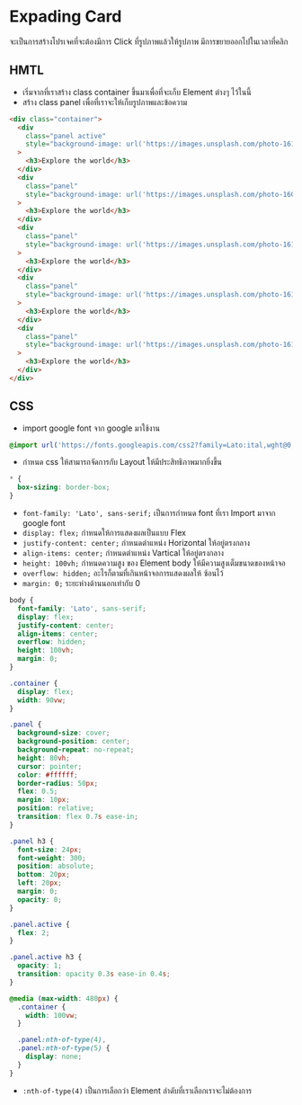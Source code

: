 # Expading Card

จะเป็นการสร้างโปรเจคที่จะต้องมีการ Click ที่รูปภาพแล้วให้รูปภาพ มีการขยายออกไปในเวลาที่คลิก

## HMTL

- เริ่มจากที่เราสร้าง class container ขึ้นมาเพื่อที่จะเก็บ Element ต่างๆ ไว้ในนี้
- สร้าง class panel เพื่อที่เราจะให้เก็บรูปภาพและข้อความ

```html
<div class="container">
  <div
    class="panel active"
    style="background-image: url('https://images.unsplash.com/photo-1610813835315-9a93c5035c81?ixid=MXwxMjA3fDB8MHx0b3BpYy1mZWVkfDF8Ym84alFLVGFFMFl8fGVufDB8fHw%3D&ixlib=rb-1.2.1&auto=format&fit=crop&w=500&q=60');"
  >
    <h3>Explore the world</h3>
  </div>
  <div
    class="panel"
    style="background-image: url('https://images.unsplash.com/photo-1609495851918-453db9f9daed?ixid=MXwxMjA3fDB8MHx0b3BpYy1mZWVkfDJ8Ym84alFLVGFFMFl8fGVufDB8fHw%3D&ixlib=rb-1.2.1&auto=format&fit=crop&w=500&q=60');"
  >
    <h3>Explore the world</h3>
  </div>
  <div
    class="panel"
    style="background-image: url('https://images.unsplash.com/photo-1610906877971-02cde3f61e4f?ixid=MXwxMjA3fDB8MHx0b3BpYy1mZWVkfDN8Ym84alFLVGFFMFl8fGVufDB8fHw%3D&ixlib=rb-1.2.1&auto=format&fit=crop&w=500&q=60');"
  >
    <h3>Explore the world</h3>
  </div>
  <div
    class="panel"
    style="background-image: url('https://images.unsplash.com/photo-1610730297006-ed0e847c34f9?ixid=MXwxMjA3fDB8MHx0b3BpYy1mZWVkfDEwfGJvOGpRS1RhRTBZfHxlbnwwfHx8&ixlib=rb-1.2.1&auto=format&fit=crop&w=500&q=60');"
  >
    <h3>Explore the world</h3>
  </div>
  <div
    class="panel"
    style="background-image: url('https://images.unsplash.com/photo-1610963294574-91b5ad1ffe02?ixid=MXwxMjA3fDB8MHx0b3BpYy1mZWVkfDJ8NnNNVmpUTFNrZVF8fGVufDB8fHw%3D&ixlib=rb-1.2.1&auto=format&fit=crop&w=500&q=60');"
  >
    <h3>Explore the world</h3>
  </div>
</div>
```

## CSS

- import google font จาก google มาใช้งาน

```css
@import url('https://fonts.googleapis.com/css2?family=Lato:ital,wght@0,300;1,300&display=swap');
```

- กำหนด css ให้สามารถจัดการกับ Layout ให้มีประสิทธิภาพมากยิ่งขึ้น

```css
* {
  box-sizing: border-box;
}
```

- `font-family: 'Lato', sans-serif;` เป็นการกำหนด font ที่เรา Import มาจาก google font
- `display: flex;` กำหนดให้การแสดงผลเป็นแบบ Flex
- `justify-content: center;` กำหนดตำแหน่ง Horizontal ให้อยู่ตรงกลาง
- `align-items: center;` กำหนดตำแหน่ง Vartical ให้อยู่ตรงกลาง
- `height: 100vh;` กำหนดความสูง ของ Element body ให้มีความสูงเต็มขนาดของหน้าจอ
- `overflow: hidden;` อะไรก็ตามที่เกินหน้าจอการแสดงผลให้ ซ้อนไว้
- `margin: 0;` ระยะห่างด้านนอกเท่ากับ 0

```css
body {
  font-family: 'Lato', sans-serif;
  display: flex;
  justify-content: center;
  align-items: center;
  overflow: hidden;
  height: 100vh;
  margin: 0;
}
```

```css
.container {
  display: flex;
  width: 90vw;
}
```

```css
.panel {
  background-size: cover;
  background-position: center;
  background-repeat: no-repeat;
  height: 80vh;
  cursor: pointer;
  color: #ffffff;
  border-radius: 50px;
  flex: 0.5;
  margin: 10px;
  position: relative;
  transition: flex 0.7s ease-in;
}

.panel h3 {
  font-size: 24px;
  font-weight: 300;
  position: absolute;
  bottom: 20px;
  left: 20px;
  margin: 0;
  opacity: 0;
}

.panel.active {
  flex: 2;
}

.panel.active h3 {
  opacity: 1;
  transition: opacity 0.3s ease-in 0.4s;
}

@media (max-width: 480px) {
  .container {
    width: 100vw;
  }

  .panel:nth-of-type(4),
  .panel:nth-of-type(5) {
    display: none;
  }
}
```

- `:nth-of-type(4)` เป็นการเลือกว่า Element ลำดับที่เราเลือกเราจะไม่ต้องการ

